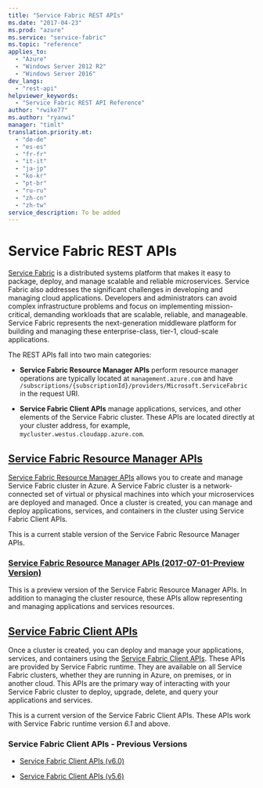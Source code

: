 ```yaml
---
title: "Service Fabric REST APIs"
ms.date: "2017-04-23"
ms.prod: "azure"
ms.service: "service-fabric"
ms.topic: "reference"
applies_to: 
  - "Azure"
  - "Windows Server 2012 R2"
  - "Windows Server 2016"
dev_langs: 
  - "rest-api"
helpviewer_keywords: 
  - "Service Fabric REST API Reference"
author: "rwike77"
ms.author: "ryanwi"
manager: "timlt"
translation.priority.mt: 
  - "de-de"
  - "es-es"
  - "fr-fr"
  - "it-it"
  - "ja-jp"
  - "ko-kr"
  - "pt-br"
  - "ru-ru"
  - "zh-cn"
  - "zh-tw"
service_description: To be added
---
```


# Service Fabric REST APIs

[Service Fabric](http://aka.ms/ServiceFabric) is a distributed systems platform that makes it easy to package, deploy, and manage scalable and reliable microservices. Service Fabric also addresses the significant challenges in developing and managing cloud applications. Developers and administrators can avoid complex infrastructure problems and focus on implementing mission-critical, demanding workloads that are scalable, reliable, and manageable. Service Fabric represents the next-generation middleware platform for building and managing these enterprise-class, tier-1, cloud-scale applications.

The REST APIs fall into two main categories:

- **Service Fabric Resource Manager APIs** perform resource manager operations are typically located at `management.azure.com` and have `/subscriptions/{subscriptionId}/providers/Microsoft.ServiceFabric` in the request URI. 
  
- **Service Fabric Client APIs** manage applications, services, and other elements of the Service Fabric cluster. These APIs are located directly at your cluster address, for example, `mycluster.westus.cloudapp.azure.com`.

## [Service Fabric Resource Manager APIs](sfrp-index.md)

 [Service Fabric Resource Manager APIs](sfrp-index.md) allows you to create and manage Service Fabric cluster in Azure. A Service Fabric cluster is a network-connected set of virtual or physical machines into which your microservices are deployed and managed.  Once a cluster is created, you can manage and deploy applications, services, and containers in the cluster using Service Fabric Client APIs. 

 This is a current stable version of the Service Fabric Resource Manager APIs.

### [Service Fabric Resource Manager APIs (2017-07-01-Preview Version)](sfrp-2017-07-01-preview-index.md)
This is a preview version of the Service Fabric Resource Manager APIs. In addition to managing the cluster resource, these APIs allow representing and managing applications and services resources.

## [Service Fabric Client APIs](sfclient-index.md)

Once a cluster is created, you can deploy and manage your applications, services, and containers using the [Service Fabric Client APIs](sfclient-index.md). These APIs are provided by Service Fabric runtime. They are available on all Service Fabric clusters, whether they are running in Azure, on premises, or in another cloud. This APIs are the primary way of interacting with your Service Fabric cluster to deploy, upgrade, delete, and query your applications and services. 

This is a current version of the Service Fabric Client APIs. These APIs work with Service Fabric runtime version *6.1* and above.

### Service Fabric Client APIs - Previous Versions

* [Service Fabric Client APIs (v6.0)](sfclient-v60-index.md)

* [Service Fabric Client APIs (v5.6)](sfclient-v56-index.md)

